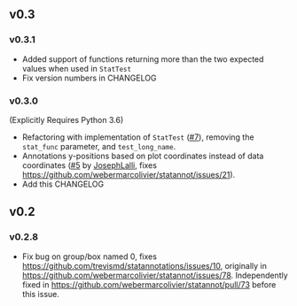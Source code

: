 ## v0.3
### v0.3.1
 - Added support of functions returning more than the two expected values when used in `StatTest`
 - Fix version numbers in CHANGELOG

### v0.3.0
(Explicitly Requires Python 3.6)

 - Refactoring with implementation of `StatTest`
   ([#7](https://github.com/trevismd/statannotations/pull/5)), removing the 
   `stat_func` parameter, and `test_long_name`.
 - Annotations y-positions based on plot coordinates instead of data coordinates 
   ([#5](https://github.com/trevismd/statannotations/pull/5) by [JosephLalli](https://github.com/JosephLalli), fixes https://github.com/webermarcolivier/statannot/issues/21).
 - Add this CHANGELOG

## v0.2
### v0.2.8
 - Fix bug on group/box named 0, fixes https://github.com/trevismd/statannotations/issues/10, originally in https://github.com/webermarcolivier/statannot/issues/78. Independently fixed in https://github.com/webermarcolivier/statannot/pull/73 before this issue.
